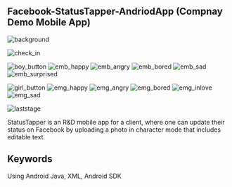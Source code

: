 ## Facebook-StatusTapper-AndriodApp (Compnay Demo Mobile App)

![background](https://github.com/user-attachments/assets/37b1d79c-b208-4462-a9ed-951b8a7b324e)

![check_in](https://github.com/user-attachments/assets/a4aaba33-be8a-4908-9c49-737a8196fbb9)

![boy_button](https://github.com/user-attachments/assets/321ee03b-0b7d-4349-bc8f-57b75ddc2e23) ![emb_happy](https://github.com/user-attachments/assets/8c893d2f-ca3d-4b98-b939-fdf070af7bc9) ![emb_angry](https://github.com/user-attachments/assets/9ddc77d6-d009-4e68-af09-b8a4807324ed) ![emb_bored](https://github.com/user-attachments/assets/d8efbf9e-3940-463a-8daa-b5d62eb27118) ![emb_sad](https://github.com/user-attachments/assets/18904b08-c1c4-4c07-bbf3-eb6c3aebea22) ![emb_surprised](https://github.com/user-attachments/assets/e2fe11b3-2769-4aed-b736-74ad73ef7182)

![girl_button](https://github.com/user-attachments/assets/e8ac3d66-2206-4f27-86b2-4da85b959a16) ![emg_happy](https://github.com/user-attachments/assets/2ee12612-0f57-4f48-9925-0ef5b81de23b) ![emg_angry](https://github.com/user-attachments/assets/1c0cf1ca-dd6a-4040-8ed3-6f96580e4759) ![emg_bored](https://github.com/user-attachments/assets/d8fcfcbc-978b-4fbe-a46d-c5ada96bb40c) ![emg_inlove](https://github.com/user-attachments/assets/d32a9134-6b6f-4d30-b29b-46c2f9e4b6dc) ![emg_sad](https://github.com/user-attachments/assets/59662dc0-8780-4006-ad0b-4b59a4df8368)

![laststage](https://github.com/user-attachments/assets/762e5e4d-fe3b-4d44-8562-44319b9ff2c3)

StatusTapper is an R&D mobile app for a client, where one can update their status on Facebook by uploading a photo in character mode that includes editable text.

## Keywords

Using Android Java, XML, Android SDK
